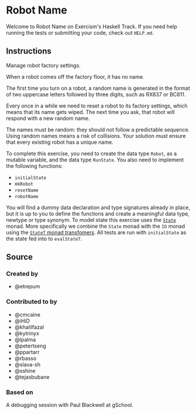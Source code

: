# Robot Name

Welcome to Robot Name on Exercism's Haskell Track.
If you need help running the tests or submitting your code, check out `HELP.md`.

## Instructions

Manage robot factory settings.

When a robot comes off the factory floor, it has no name.

The first time you turn on a robot, a random name is generated in the format of two uppercase letters followed by three digits, such as RX837 or BC811.

Every once in a while we need to reset a robot to its factory settings, which means that its name gets wiped.
The next time you ask, that robot will respond with a new random name.

The names must be random: they should not follow a predictable sequence.
Using random names means a risk of collisions.
Your solution must ensure that every existing robot has a unique name.

To complete this exercise, you need to create the data type `Robot`,
as a mutable variable, and the data type `RunState`. You also need to
implement the following functions:

- `initialState`
- `mkRobot`
- `resetName`
- `robotName`

You will find a dummy data declaration and type signatures already in place,
but it is up to you to define the functions and create a meaningful data type,
newtype or type synonym. To model state this exercise uses the
[`State`](https://en.wikibooks.org/wiki/Haskell/Understanding_monads/State)
monad. More specifically we combine the `State` monad with the `IO` monad using
the [`StateT` monad transfomers](http://book.realworldhaskell.org/read/monad-transformers.html).
All tests are run with `initialState` as the state fed into to `evalStateT`.

## Source

### Created by

- @etrepum

### Contributed to by

- @cmcaine
- @iHiD
- @khalilfazal
- @kytrinyx
- @lpalma
- @petertseng
- @ppartarr
- @rbasso
- @slava-sh
- @sshine
- @tejasbubane

### Based on

A debugging session with Paul Blackwell at gSchool.
